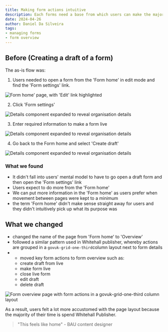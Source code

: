 ```yaml
---
title: Making form actions intuitive
description: Each forms need a base from which users can make the majority of actions on it.
date: 2024-04-26
author: Daniel Da Silveira
tags:
- managing forms
- form overview
---
```

## Before (Creating a draft of a form)
The as-is flow was:

1. Users needed to open a form from the 'Form home' in edit mode and find the 'Form settings' link.

![Form home' page, with 'Edit' link highlighted](01-home.png "Form home' page, with 'Edit' link highlighted")


2. Click 'Form settings'

![Details component expanded to reveal organisation details](01-editor.png "Form editor page, with 'Form settings' link highlighted")

3. Enter required information to make a form live

![Details component expanded to reveal organisation details](02-settings.png "Form settings page with 'Publish' button")

4. Go back to the Form home and select 'Create draft'

![Details component expanded to reveal organisation details](04-draft.svg "Form settings page with 'Publish' button")



### What we found
- It didn't fall into users' mental model to have to go open a draft form and then open the 'Form settings' link
- Users expect to do more from the 'Form home'
- We can put more information in the 'Form home' as users prefer when movement between pages were kept to a minimum
- the term 'Form home' didn't make sense straight away for users and they didn't intuitively pick up what its purpose was

## What we changed
- changed the name of the page from 'Form home' to 'Overview'
- followed a similar pattern used in Whitehall publisher, whereby actions are grouped in a `govuk-grid-one-third`column layout next to form details
- - moved key form actions to form overview such as:
  - create draft from live
  - make form live
  - close live form
  - edit draft
  - delete draft

![Form overview page with form actions in a `govuk-grid-one-third` column layout](05-overview.png "Form overview page with form actions in a `govuk-grid-one-third` column layout")

As a result, users felt a lot more accustomed with the page layout because the majority of their time is spend Whitehall Publisher.

> "This feels like home" - BAU content designer